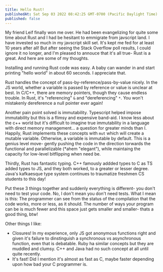 ```yaml
---
title: Hello Rust!
publishedAt: Sat Sep 03 2022 08:42:25 GMT-0700 (Pacific Daylight Time)
published: false
---
```


My friend Leif finally won me over. He had been evangelizing for quite some time about Rust and I had be hesitant to emmigrate from javscript land. I have invested so much in my javscript skill set. It's kept me fed for at least 10 years after all! But after seeing the Stack Overflow poll results, I could ignore it no longer, and I'm pleased to annouce that it's all true- Rust is a great. And here are some of my thoughts.

Installing and running Rust code was easy. A baby can wander in and start printing "hello world" in about 60 seconds. I appreciate that.

Rust handles the concept of pass-by-reference/pass-by-value nicely. In the JS world, whether a variable is passed by reference or value is unclear at best. In C/C++, there are memory pointers, though they cause endless trouble. In Rust, it's "referencing" `&` and "dereferencing" `*`. You won't mistakenly dereference a null pointer ever again!

Another pain point solved is immutability. Typescript helped impose immutability but this is a flimsy and expensive band-aid. I know less about the c++ world but it's difficult to imagine true immutability in a language with direct memory management... a question for greater minds than I. Happily, Rust implements these concepts with `mut` which will create a mutable variable. Otherwise, a variable is immutable by default. This is a genius level move- gently pushing the code in the direction torwards the functional and parallelizable (\*ahem "elegant"), while maintaing the capacity for low-level bitflipping when need be.

Thirdly, Rust has fantastic typing. C++ famously addded types to C as TS added types to JS, and they both worked, to a greater or lesser degree. Java's kafkaesque type system continues to traumatize freshmen CS students to this day!

Put these 3 things together and suddenly everything is different- you don't need to test your code. No, I don't mean you don't need tests. What I mean is this: The programmer can see from the status of the compilation that the code works, more or less, as it should. The number of ways your program can be is much fewer and this space just gets smaller and smaller- thats a good thing, btw!

Other things I like:

- Closures! In my experience, only JS got anonymous functions right and given it's failure to dinstinguish a synchronous vs asynchronous function, even that is debatable. Ruby ha similar concepts but they are muddled and clumsy. C++ and Java had no such concept at all until quite recently.
- It's fast! Did I mention it's almost as fast as C, maybe faster depending upon how bad your C programmer is.

